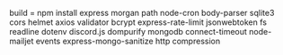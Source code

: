 build = npm install express morgan path node-cron body-parser sqlite3 cors helmet axios validator bcrypt express-rate-limit jsonwebtoken fs readline dotenv discord.js dompurify mongodb connect-timeout node-mailjet events express-mongo-sanitize http compression

